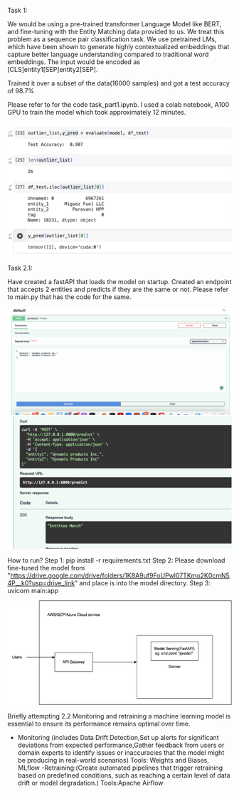 Task 1:

We would be using a pre-trained transformer Language Model like BERT, and fine-tuning with the Entity Matching data provided to us. We treat this problem as a sequence pair classification task. We use pretrained LMs, which have been shown to generate highly contextualized embeddings that capture better language understanding compared to traditional word embeddings.
The input would be encoded as [CLS]entity1[SEP]entity2[SEP].

Trained it over a subset of the data(16000 samples) and got a test accuracy of 98.7%

Please refer to for the code task_part1.ipynb.
I used a colab notebook, A100 GPU to train the model which took approximately 12 minutes.

![Screenshot](images/eval.png)

Task 2.1:

Have created a fastAPI that loads the model on startup.
Created an endpoint that accepts 2 entities and predicts if they are the same or not.
Please refer to main.py that has the code for the same.

![Screenshot](images/api_input.png)
![Screenshot](images/api.png)

How to run?
Step 1: pip install -r requirements.txt
Step 2: Please download fine-tuned the model from "https://drive.google.com/drive/folders/1K8A9uf9FoUPwl07TKmo2K0cmN54P__k0?usp=drive_link" and place is into the model directory.
Step 3: uvicorn main:app

![Screenshot](images/prod_flow.drawio.png)

Briefly attempting 2.2
Monitoring and retraining a machine learning model is essential to ensure its performance remains optimal over time.
- Monitoring (includes Data Drift Detection,Set up alerts for significant deviations from expected performance,Gather feedback from users or domain experts to identify issues or inaccuracies that the model might be producing in real-world scenarios)
Tools: Weights and Biases, MLflow
-Retraining:(Create automated pipelines that trigger retraining based on predefined conditions, such as reaching a certain level of data drift or model degradation.)
Tools:Apache Airflow



